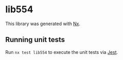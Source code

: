 # lib554

This library was generated with [Nx](https://nx.dev).

## Running unit tests

Run `nx test lib554` to execute the unit tests via [Jest](https://jestjs.io).
